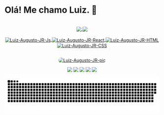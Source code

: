 <h1>Olá! Me chamo Luiz. 👋 </h1>
<br>

<div align="center">
  <a href="https://github.com/Luiz-Augusto-JR">
  <img align="center" height="160em" src="https://github-readme-stats.vercel.app/api?username=Luiz-Augusto-JR&show_icons=true&include_all_commits=true&count_private=true&theme=github_dark "/>
  <img align="center" height="160em" src="https://github-readme-stats.vercel.app/api/top-langs/?username=Luiz-Augusto-JR&layout=compact&langs_count=7&theme=github_dark "/>
</div>  
 
<div align="center" style="display: inline_block"><br>
  <img align="center" alt="Luiz-Augusto-JR-Js" height="40" width="150" src="https://img.shields.io/badge/JavaScript-F7DF1E?style=for-the-badge&logo=javascript&logoColor=black">
  <img align="center" alt="Luiz-Augusto-JR-React" height="40" width="150" src="https://img.shields.io/badge/React-20232A?style=for-the-badge&logo=react&logoColor=61DAFB">
  <img align="center" alt="Luiz-Augusto-JR-HTML" height="40" width="150" src="https://img.shields.io/badge/HTML5-E34F26?style=for-the-badge&logo=html5&logoColor=white">
  <img align="center" alt="Luiz-Augusto-JR-CSS" height="40" width="150" src="https://img.shields.io/badge/CSS3-1572B6?style=for-the-badge&logo=css3&logoColor=white">
</div>
  <br>
<p align="center">
  <img align="top" alt="Luiz-Augusto-JR-pic" height="211" width="500" style="border-radius:50px;" src="https://media.giphy.com/media/zXmbOaTpbY6mA/giphy.gif">
</p>
  
  
<p align="center">
    <a href="https://www.linkedin.com/in/luiz-augusto-1b3a75b6" target="_blank"><img src="https://img.shields.io/badge/LinkedIn-0077B5?style=for-the-badge&logo=linkedin&logoColor=white"   target="_blank"></a>
    <a href="https://www.instagram.com/juniorluiz__/" target="_blank"><img src="https://img.shields.io/badge/-Instagram-%23E4405F?style=for-the-badge&logo=instagram&logoColor=white"   target="_blank"></a>
    <a href="https://api.whatsapp.com/send?phone=+55047992620266" target="_blank"><img src="https://img.shields.io/badge/WhatsApp-25D366?style=for-the-badge&logo=whatsapp&logoColor=white"   target="_blank"></a> 
    <a href = "https://mail.google.com/mail/u/0/#inbox?compose=VpCqJWHdFzSmTbFCCLvGKTqNsVsFqbWNjwZgLnFrsdhSHRFQFVklhZmBFKtpxdHMPmWQbgb"><img src="https://img.shields.io/badge/-Gmail-%23333?style=for-the-badge&logo=gmail&logoColor=white" target="_blank"></a>
    <a href="https://www.facebook.com/juniorluiz43/" target="_blank"><img src="https://img.shields.io/badge/Facebook-1877F2?style=for-the-badge&logo=facebook&logoColor=white" target="_blank"></a> 
 
  ![Snake animation](https://github.com/Luiz-Augusto-JR/Luiz-Augusto-JR/blob/output/github-contribution-grid-snake.svg)
 
</p>
  
